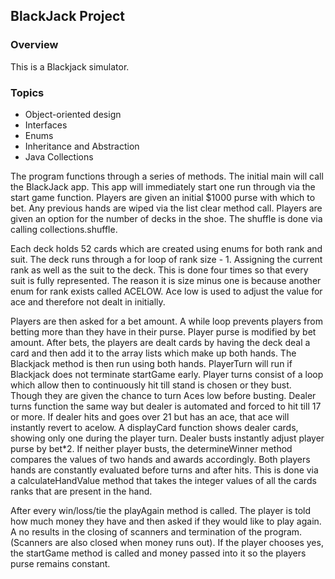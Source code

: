 ## BlackJack Project

### Overview
This is a Blackjack simulator.

### Topics
* Object-oriented design
* Interfaces
* Enums
* Inheritance and Abstraction
* Java Collections


The program functions through a series of methods. The initial main will call the BlackJack app. This app will immediately start one run through via the start game function. Players are given an initial $1000 purse with which to bet. Any previous hands are wiped via the list clear method call. Players are given an option for the number of decks in the shoe. The shuffle is done via calling collections.shuffle.

Each deck holds 52 cards which are created using enums for both rank and suit. The deck runs through a for loop of rank size - 1. Assigning the current rank as well as the suit to the deck. This is done four times so that every suit is fully represented. The reason it is size minus one is because another enum for rank exists called ACELOW. Ace low is used to adjust the value for ace and therefore not dealt in initially.

Players are then asked for a bet amount. A while loop prevents players from betting more than they have in their purse. Player purse is modified by bet amount. After bets, the players are dealt cards by having the deck deal a card and then add it to the array lists which make up both hands. The Blackjack method is then run using both hands. PlayerTurn will run if Blackjack does not terminate startGame early. Player turns consist of a loop which allow then to continuously hit till stand is chosen or they bust. Though they are given the chance to turn Aces low before busting. Dealer turns function the same way but dealer is automated and forced to hit till 17 or more. If dealer hits and goes over 21 but has an ace, that ace will instantly revert to acelow. A displayCard function shows dealer cards, showing only one during the player turn. Dealer busts instantly adjust player purse by bet*2. If neither player busts, the determineWinner method compares the values of two hands and awards accordingly. Both players hands are constantly evaluated before turns and after hits. This is done via a calculateHandValue method that takes the integer values of all the cards ranks that are present in the hand.

After every win/loss/tie the playAgain method is called. The player is told how much money they have and then asked if they would like to play again. A no results in the closing of scanners and termination of the program. (Scanners are also closed when money runs out). If the player chooses yes, the startGame method is called and money passed into it so the players purse remains constant.
